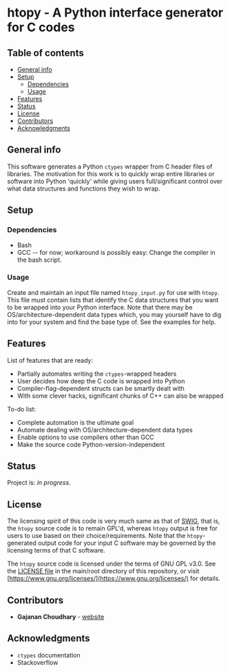 # htopy - A Python interface generator for C codes

## Table of contents
* [General info](#general-info)
* [Setup](#setup)
    * [Dependencies](#dependencies)
    * [Usage](#usage)
* [Features](#features)
* [Status](#status)
* [License](#license)
* [Contributors](#contributors)
* [Acknowledgments](#acknowledgments)

## General info
This software generates a Python `ctypes` wrapper from C header files of
libraries. The motivation for this work is to quickly wrap entire libraries or
software into Python 'quickly' while giving users full/significant control over
what data structures and functions they wish to wrap.

## Setup
### Dependencies
* Bash
* GCC -- for now; workaround is possibly easy: Change the compiler in the bash
  script.

### Usage
Create and maintain an input file named `htopy_input.py` for use with `htopy`.
This file must contain lists that identify the C data structures that you want
to be wrapped into your Python interface. Note that there may be
OS/architecture-dependent data types which, you may yourself have to dig into
for your system and find the base type of. See the examples for help.

## Features
List of features that are ready:
* Partially automates writing the `ctypes`-wrapped headers
* User decides how deep the C code is wrapped into Python
* Compiler-flag-dependent structs can be smartly dealt with
* With some clever hacks, significant chunks of C++ can also be wrapped

To-do list:
* Complete automation is the ultimate goal
* Automate dealing with OS/architecture-dependent data types
* Enable options to use compilers other than GCC
* Make the source code Python-version-independent

## Status
Project is: _in progress_.

## License
The licensing spirit of this code is very much same as that of
[SWIG](http://www.swig.org/legal.html), that is, the `htopy` source code is to
remain GPL'd, whereas `htopy` output is free for users to use based on their
choice/requirements. Note that the `htopy`-generated output code for your input
C software may be governed by the licensing terms of that C software.

The `htopy` source code is licensed under the terms of GNU GPL v3.0. See the
[LICENSE file](https://github.com/gajanan-choudhary/htopy/blob/master/LICENSE)
in the main/root directory of this repository, or visit
[https://www.gnu.org/licenses/](https://www.gnu.org/licenses/) for details.

## Contributors
* **Gajanan Choudhary** - [website](https://users.oden.utexas.edu/~gajanan/)

## Acknowledgments
* `ctypes` documentation
* Stackoverflow


